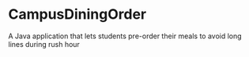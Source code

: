 # CampusDiningOrder

A Java application that lets students pre-order their meals to avoid long lines during rush hour
